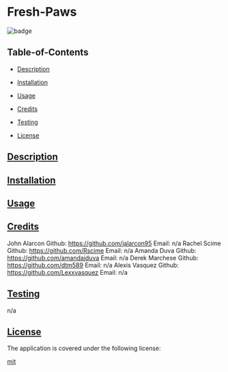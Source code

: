 # Fresh-Paws

![badge](https://img.shields.io/badge/license-mit-blue)
        

## Table-of-Contents

* [Description](#description)
* [Installation](#install)
* [Usage](#usage)
* [Credits](#credits)
* [Testing](#test)
    
* [License](#license)

## [Description](#table-of-contents)


## [Installation](#table-of-contents)



## [Usage](#table-of-contents)


## [Credits](#table-of-contents)

John Alarcon Github: https://github.com/jalarcon95 Email: n/a
Rachel Scime Github: https://github.com/Rscime Email: n/a
Amanda Duva Github: https://github.com/amandajduva Email: n/a
Derek Marchese Github: https://github.com/dtm589 Email: n/a
Alexis Vasquez Github: https://github.com/Lexxvasquez Email: n/a

## [Testing](#table-of-contents)

n/a

    
## [License](#table-of-contents)
        
The application is covered under the following license:
        
    
[mit](https://choosealicense.com/licenses/mit)
        
  

